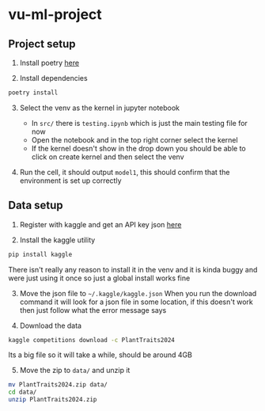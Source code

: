 # vu-ml-project

## Project setup

1. Install poetry [here](https://python-poetry.org/docs/)

2. Install dependencies
```bash
poetry install
```

3. Select the venv as the kernel in jupyter notebook
    - In `src/` there is `testing.ipynb` which is just the main testing file for now 
    - Open the notebook and in the top right corner select the kernel 
    - If the kernel doesn't show in the drop down you should be able to click on create kernel and then select the venv

4. Run the cell, it should output `model1`, this should confirm that the environment is set up correctly

## Data setup

1. Register with kaggle and get an API key json [here](https://www.kaggle.com/docs/api) 

2. Install the kaggle utility
```bash
pip install kaggle
```
There isn't really any reason to install it in the venv and it is kinda buggy and were just using it once so just a global install works fine

3. Move the json file to `~/.kaggle/kaggle.json`
When you run the download command it will look for a json file in some location, if this doesn't work then just follow what the error message says

4. Download the data
```bash
kaggle competitions download -c PlantTraits2024 
```
Its a big file so it will take a while, should be around 4GB

5. Move the zip to `data/` and unzip it
```bash
mv PlantTraits2024.zip data/ 
cd data/
unzip PlantTraits2024.zip
```

